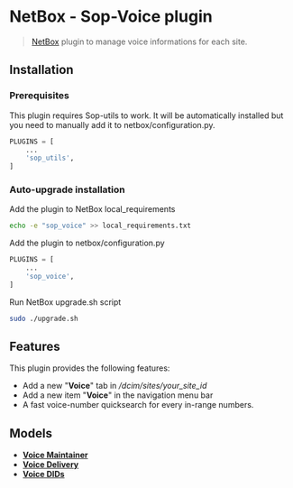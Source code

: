 # NetBox - Sop-Voice plugin

> [NetBox](https://github.com/netbox-community/netbox) plugin to manage voice informations for each site.

## Installation

### Prerequisites

This plugin requires Sop-utils to work. It will be automatically installed but you need to manually add it to netbox/configuration.py.

```python
PLUGINS = [
    ...
    'sop_utils',
]
```

### Auto-upgrade installation

Add the plugin to NetBox local_requirements
```bash
echo -e "sop_voice" >> local_requirements.txt
```

Add the plugin to netbox/configuration.py
```python
PLUGINS = [
    ...
    'sop_voice',
]
```

Run NetBox upgrade.sh script
```bash
sudo ./upgrade.sh
```

## Features

This plugin provides the following features:
-   Add a new "**Voice**" tab in */dcim/sites/your_site_id*
-   Add a new item "**Voice**" in the navigation menu bar
-   A fast voice-number quicksearch for every in-range numbers.

## Models

-   [**Voice Maintainer**](https://github.com/sop-it/sop-voice/tree/main/docs/voice-maintainer.md)
-   [**Voice Delivery**](https://github.com/sop-it/sop-voice/tree/main/docs/voice-delivery.md)
-   [**Voice DIDs**](https://github.com/sop-it/sop-voice/tree/main/docs/voice-dids.md)

